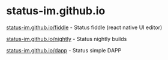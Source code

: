 # status-im.github.io

[status-im.github.io/fiddle](https://status-im.github.io/fiddle) - Status fiddle (react native UI editor)

[status-im.github.io/nightly](https://status-im.github.io/nightly) - Status nightly builds

[status-im.github.io/dapp](https://status-im.github.io/dapp) - Status simple DAPP
